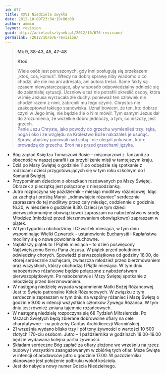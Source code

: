 ```yaml
---
id: 677
title: XXVI Niedziela zwykła
date: 2012-10-09T23:34:19+00:00
author: admin
layout: revision
guid: http://anielaolsztynek.pl/2012/10/676-revision/
permalink: /2012/10/676-revision/
---
```

> **Mk 9, 38-43, 45, 47-48**
> 
> **Ktoś**
> 
> Wiele osób jest poruszonych, gdy inni posługują się przekazem: &#8222;ktoś, coś, komuś&#8221;. Wtedy na dobrą sprawę niby wiadomo o co chodzi, ale nie ma ani adresata, ani autora treści. Same fakty są czasem niewystarczające, aby w sposób odpowiedzialny odnieść się do zaistniałej sytuacji. Uczniowie też nie potrafili określić osoby, która w imię Jezusa wyrzucała złe duchy. ponieważ ten człowiek nie chodził razem z nimi, zabronili mu tego czynić. Chrystus nie zaakceptował takiego stanowiska. Uznał bowiem, że ten, kto dobrze czyni w Jego imię, nie będzie źle o Nim mówił. Tym samym Jezus dał do zrozumienia, że wszelkie dobro jednoczy, a tym, co niszczy, jest grzech.  
> <span style="color: #666699;">Panie Jezu Chryste, jako powody do grzechu wymieniłeś trzy: ręka, noga i oko i ze względu na Królestwo Boże nakazałeś je usunąć. Spraw, abyśmy panowali nad sobą i nie ulegali pokusom, które prowadzą do grzechu. Broń nas przed grzechami języka.</span>

  * Bóg zapłać Księdzu Tomaszowi Rosie &#8211; misjonarzowi z Tanzanii za obecność w naszej parafii i za przybliżenie misji w tamtejszym kraju.
  * Dziś po Mszy Świętej o godzinie 11.oo odbędzie się spotkanie z rodzicami dzieci przygotowujących się w tym roku szkolnym do I Komunii Świętej.
  * Przypominam dzieciom o obrazkach rozdawanych po Mszy Świętej. Obrazek z pieczątką jest połączony z niespodzianką.
  * Jutro rozpoczyna się październik &#8211; miesiąc modlitwy różańcowej. Idąc za zachętą i prośbą Maryi: &#8222;odmawiajcie różaniec&#8221; serdecznie zapraszam do tej modlitwy przez cały miesiąc, codziennie o godzinie 16.30, w niedziele o godzinie 8.30. Dzieci (w tym dzieci pierwszokomunijne obowiązkowo) zapraszam na nabożeństwo w środę. Młodzież (młodzież przed bierzmowaniem obowiązkowo) zapraszam w piątek.
  * W tym tygodniu obchodzimy I Czwartek miesiąca, w tym dniu wspominając Wielki Czwartek &#8211; ustanowienie Eucharystii i Kapłaństwa modlimy się o nowe powołania duchowne.
  * Najbliższy piątek to I Piątek miesiąca &#8211; to dzień poświęcony Najświętszemu Sercu Pana Jezusa. W piątek przed południem odwiedziny chorych. Spowiedź pierwszopiątkowa od godziny 16.00, do której serdecznie zachęcam, zwłaszcza młodzież przed bierzmowaniem oraz wszystkich, którzy obchodzą I Piątki miesiąca. W tym dniu nabożeństwo różańcowe będzie połączone z nabożeństwem pierwszopiątkowym. Po nabożeństwie i Mszy Świętej spotkanie z młodzieżą przed bierzmowaniem.
  * W następną niedzielę wypada wspomnienie Matki Bożej Różańcowej. Jest to Święto patronalne Kółek Różańcowych. W związku z tym serdecznie zapraszam w tym dniu na wspólny różaniec i Mszę Świętą o godzinie 9.00 w intencji wszystkich członków Żywego Różańca. W tym dniu jest również zmiana tajemnic różańcowych.
  * W następną niedzielę rozpoczyna się 68 Tydzień Miłosierdzia. Po Mszach Świętych będą zbierane dobrowolne ofiary na cele charytatywne &#8211; na potrzeby Caritas Archidiecezji Warmińskiej.
  * 21 września wydano blisko trzy i pół tony żywności o wartości 10 500 złotych 170-ciu osobom. Jutro &#8211; 1 października w godzinach 18.00-19.00 będzie wydawana kolejna partia żywności.
  * Składam serdeczne Bóg zapłać za ofiary złożone we wrześniu na rzecz budowy i wszystkim zaangażowanym w zbiórkę tych ofiar. Msze Święte w intencji ofiarodawców jutro o godzinie 17.00. W październiku planowane jest położenie polbruku wokół kościoła.
  * Jest do nabycia nowy numer Gościa Niedzielnego.